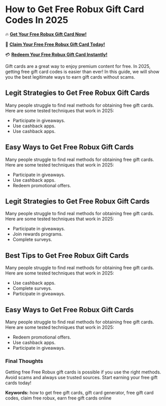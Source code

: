 # How to Get Free Robux Gift Card Codes In 2025

🔥 **[Get Your Free Robux Gift Card Now!](https://www.apkhub.site/)**  

🎁 **[Claim Your Free Free Robux Gift Card Today!](https://www.apkhub.site/)**  

💳 **[Redeem Your Free Robux Gift Card Instantly!](https://www.apkhub.site/)**  

Gift cards are a great way to enjoy premium content for free. In 2025, getting free gift card codes is easier than ever! In this guide, we will show you the best legitimate ways to earn gift cards without scams.

## Legit Strategies to Get Free Robux Gift Cards

Many people struggle to find real methods for obtaining free gift cards. Here are some tested techniques that work in 2025:

- Participate in giveaways.
- Use cashback apps.
- Use cashback apps.

## Easy Ways to Get Free Robux Gift Cards

Many people struggle to find real methods for obtaining free gift cards. Here are some tested techniques that work in 2025:

- Participate in giveaways.
- Use cashback apps.
- Redeem promotional offers.

## Legit Strategies to Get Free Robux Gift Cards

Many people struggle to find real methods for obtaining free gift cards. Here are some tested techniques that work in 2025:

- Participate in giveaways.
- Join rewards programs.
- Complete surveys.

## Best Tips to Get Free Robux Gift Cards

Many people struggle to find real methods for obtaining free gift cards. Here are some tested techniques that work in 2025:

- Use cashback apps.
- Complete surveys.
- Participate in giveaways.

## Easy Ways to Get Free Robux Gift Cards

Many people struggle to find real methods for obtaining free gift cards. Here are some tested techniques that work in 2025:

- Redeem promotional offers.
- Use cashback apps.
- Participate in giveaways.

### Final Thoughts

Getting free Free Robux gift cards is possible if you use the right methods. Avoid scams and always use trusted sources. Start earning your free gift cards today!

**Keywords:** how to get free gift cards, gift card generator, free gift card codes, claim free robux, earn free gift cards online
